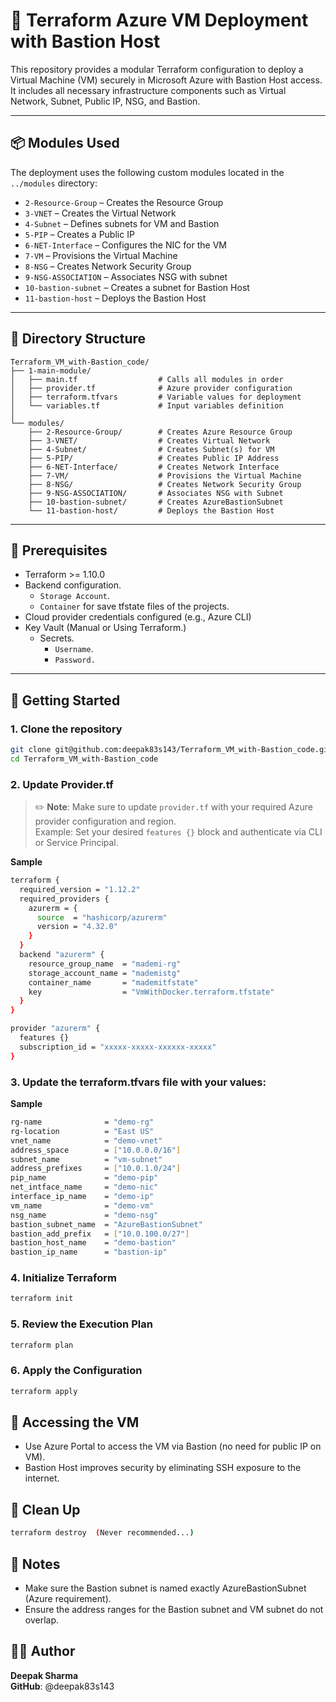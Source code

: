 # 🚀 Terraform Azure VM Deployment with Bastion Host

This repository provides a modular Terraform configuration to deploy a Virtual Machine (VM) securely in Microsoft Azure with Bastion Host access. It includes all necessary infrastructure components such as Virtual Network, Subnet, Public IP, NSG, and Bastion.

---

## 📦 Modules Used

The deployment uses the following custom modules located in the `../modules` directory:

- `2-Resource-Group` – Creates the Resource Group
- `3-VNET` – Creates the Virtual Network
- `4-Subnet` – Defines subnets for VM and Bastion
- `5-PIP` – Creates a Public IP
- `6-NET-Interface` – Configures the NIC for the VM
- `7-VM` – Provisions the Virtual Machine
- `8-NSG` – Creates Network Security Group
- `9-NSG-ASSOCIATION` – Associates NSG with subnet
- `10-bastion-subnet` – Creates a subnet for Bastion Host
- `11-bastion-host` – Deploys the Bastion Host

---

## 📁 Directory Structure

```
Terraform_VM_with-Bastion_code/
├── 1-main-module/
│   ├── main.tf                  # Calls all modules in order
│   ├── provider.tf              # Azure provider configuration
│   ├── terraform.tfvars         # Variable values for deployment
│   └── variables.tf             # Input variables definition
│
└── modules/
    ├── 2-Resource-Group/        # Creates Azure Resource Group
    ├── 3-VNET/                  # Creates Virtual Network
    ├── 4-Subnet/                # Creates Subnet(s) for VM
    ├── 5-PIP/                   # Creates Public IP Address
    ├── 6-NET-Interface/         # Creates Network Interface
    ├── 7-VM/                    # Provisions the Virtual Machine
    ├── 8-NSG/                   # Creates Network Security Group
    ├── 9-NSG-ASSOCIATION/       # Associates NSG with Subnet
    ├── 10-bastion-subnet/       # Creates AzureBastionSubnet
    └── 11-bastion-host/         # Deploys the Bastion Host
```

---

## 🧰 Prerequisites

- Terraform >= 1.10.0
- Backend configuration.
    - `Storage Account`.
    - `Container` for save tfstate files of the projects.
- Cloud provider credentials configured (e.g., Azure CLI)
- Key Vault (Manual or Using Terraform.)
    - Secrets.
        - `Username`.
        - `Password.`

---

## 🚀 Getting Started

### 1. Clone the repository

```bash
git clone git@github.com:deepak83s143/Terraform_VM_with-Bastion_code.git
cd Terraform_VM_with-Bastion_code
```
### 2. Update Provider.tf 

> ✏️ **Note**: Make sure to update `provider.tf` with your required Azure provider configuration and region.  
> Example: Set your desired `features {}` block and authenticate via CLI or Service Principal.

**Sample**

```bash
terraform {
  required_version = "1.12.2"
  required_providers {
    azurerm = {
      source  = "hashicorp/azurerm"
      version = "4.32.0"
    }
  }
  backend "azurerm" {
    resource_group_name  = "mademi-rg"
    storage_account_name = "mademistg"
    container_name       = "mademitfstate"
    key                  = "VmWithDocker.terraform.tfstate"
  }
}

provider "azurerm" {
  features {}
  subscription_id = "xxxxx-xxxxx-xxxxxx-xxxxx"
}
```

### 3. Update the terraform.tfvars file with your values:

**Sample**

```bash
rg-name              = "demo-rg"
rg-location          = "East US"
vnet_name            = "demo-vnet"
address_space        = ["10.0.0.0/16"]
subnet_name          = "vm-subnet"
address_prefixes     = ["10.0.1.0/24"]
pip_name             = "demo-pip"
net_intface_name     = "demo-nic"
interface_ip_name    = "demo-ip"
vm_name              = "demo-vm"
nsg_name             = "demo-nsg"
bastion_subnet_name  = "AzureBastionSubnet"
bastion_add_prefix   = ["10.0.100.0/27"]
bastion_host_name    = "demo-bastion"
bastion_ip_name      = "bastion-ip"
```

### 4. Initialize Terraform
```bash
terraform init
```
### 5. Review the Execution Plan
```bash
terraform plan
```
### 6. Apply the Configuration
```bash
terraform apply
```

## 🔐 Accessing the VM

- Use Azure Portal to access the VM via Bastion (no need for public IP on VM).
- Bastion Host improves security by eliminating SSH exposure to the internet.

## 🧹 Clean Up

```bash
terraform destroy  (Never recommended...)
```

## 📌 Notes

- Make sure the Bastion subnet is named exactly AzureBastionSubnet (Azure requirement).
- Ensure the address ranges for the Bastion subnet and VM subnet do not overlap.

## 👨‍💻 Author

**Deepak Sharma** <br>
**GitHub**: @deepak83s143

